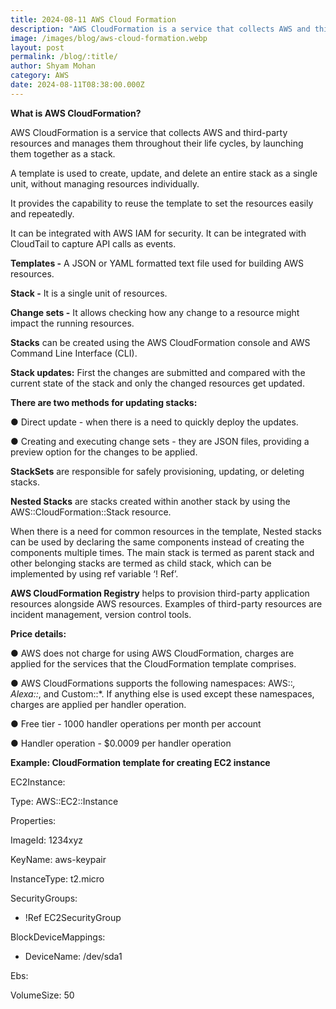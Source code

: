 ```yaml
---
title: 2024-08-11 AWS Cloud Formation
description: "AWS CloudFormation is a service that collects AWS and third-party resources "
image: /images/blog/aws-cloud-formation.webp
layout: post
permalink: /blog/:title/
author: Shyam Mohan
category: AWS
date: 2024-08-11T08:38:00.000Z
---
```

**What is AWS CloudFormation?**

AWS CloudFormation is a service that collects AWS and third-party resources and manages them throughout their life cycles, by launching them together as a stack.

A template is used to create, update, and delete an entire stack as a single unit, without managing resources individually.

It provides the capability to reuse the template to set the resources easily and repeatedly.

It can be integrated with AWS IAM for security. It can be integrated with CloudTail to capture API calls as events.

**Templates -** A JSON or YAML formatted text file used for building AWS resources.

**Stack -** It is a single unit of resources.

**Change sets -** It allows checking how any change to a resource might impact the running resources.

**Stacks** can be created using the AWS CloudFormation console and AWS Command Line Interface (CLI).

**Stack updates:** First the changes are submitted and compared with the current state of the stack and only the changed resources get updated.

**There are two methods for updating stacks:**

● Direct update - when there is a need to quickly deploy the updates.

● Creating and executing change sets - they are JSON files, providing a preview option for the changes to be applied.

**StackSets** are responsible for safely provisioning, updating, or deleting stacks.

**Nested Stacks** are stacks created within another stack by using the AWS::CloudFormation::Stack resource.

When there is a need for common resources in the template, Nested stacks can be used by declaring the same components instead of creating the components multiple times. The main stack is termed as parent stack and other belonging stacks are termed as child stack, which can be implemented by using ref variable ‘! Ref’.

**AWS CloudFormation Registry** helps to provision third-party application resources alongside AWS resources. Examples of third-party resources are incident management, version control tools.

**Price details:**

● AWS does not charge for using AWS CloudFormation, charges are applied for the services that the CloudFormation template comprises.

● AWS CloudFormations supports the following namespaces: AWS::*, Alexa::*, and Custom::*. If anything else is used except these namespaces, charges are applied per handler operation.

● Free tier - 1000 handler operations per month per account

● Handler operation - $0.0009 per handler operation

  

**Example: CloudFormation template for creating EC2 instance**

EC2Instance:

Type: AWS::EC2::Instance

Properties:

ImageId: 1234xyz

KeyName: aws-keypair

InstanceType: t2.micro

SecurityGroups:

- !Ref EC2SecurityGroup

BlockDeviceMappings:

- DeviceName: /dev/sda1

Ebs:

VolumeSize: 50
